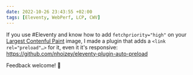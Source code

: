 ```yaml
---
date: 2022-10-26 23:43:55 +02:00
tags: [Eleventy, WebPerf, LCP, CWV]
---
```


If you use #Eleventy and know how to add `fetchpriority="high"` on your [Largest Contenful Paint](https://web.dev/lcp/) image, I made a plugin that adds a `<link rel="preload"…>` for it, even it it's responsive: https://github.com/nhoizey/eleventy-plugin-auto-preload

Feedback welcome! 🙏

